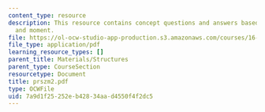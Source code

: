 ```yaml
---
content_type: resource
description: This resource contains concept questions and answers based on forces
  and moment.
file: https://ol-ocw-studio-app-production.s3.amazonaws.com/courses/16-01-unified-engineering-i-ii-iii-iv-fall-2005-spring-2006/7a9d1f25252eb42834aad4550f4f2dc5_prszm2.pdf
file_type: application/pdf
learning_resource_types: []
parent_title: Materials/Structures
parent_type: CourseSection
resourcetype: Document
title: prszm2.pdf
type: OCWFile
uid: 7a9d1f25-252e-b428-34aa-d4550f4f2dc5
---
```

